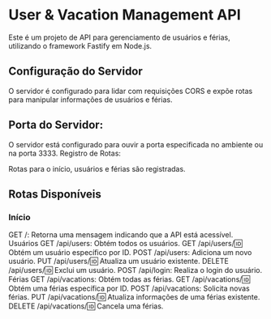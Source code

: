 
# User & Vacation Management API

Este é um projeto de API para gerenciamento de usuários e férias, utilizando o framework Fastify em Node.js.

## Configuração do Servidor
O servidor é configurado para lidar com requisições CORS e expõe rotas para manipular informações de usuários e férias.

## Porta do Servidor:

O servidor está configurado para ouvir a porta especificada no ambiente ou na porta 3333.
Registro de Rotas:

Rotas para o início, usuários e férias são registradas.

## Rotas Disponíveis
### Início
GET /: Retorna uma mensagem indicando que a API está acessível.
Usuários
GET /api/users: Obtém todos os usuários.
GET /api/users/:id: Obtém um usuário específico por ID.
POST /api/users: Adiciona um novo usuário.
PUT /api/users/:id: Atualiza um usuário existente.
DELETE /api/users/:id: Exclui um usuário.
POST /api/login: Realiza o login do usuário.
Férias
GET /api/vacations: Obtém todas as férias.
GET /api/vacations/:id: Obtém uma férias específica por ID.
POST /api/vacations: Solicita novas férias.
PUT /api/vacations/:id: Atualiza informações de uma férias existente.
DELETE /api/vacations/:id: Cancela uma férias.
